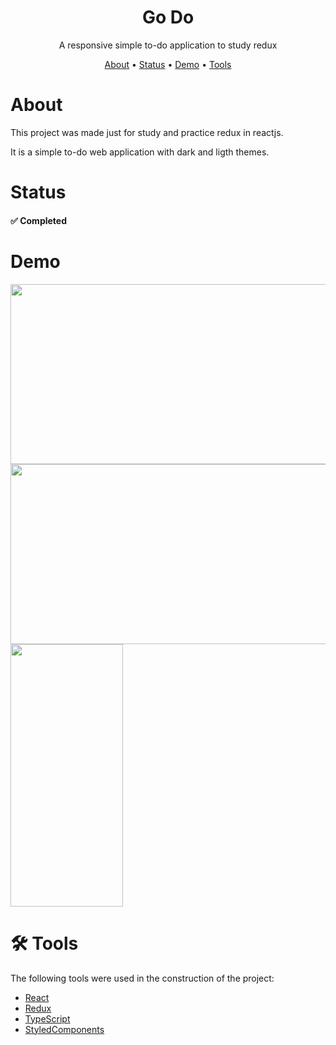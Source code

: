 <h1 align="center">Go Do</h1>
<p align="center">A responsive simple to-do application to study redux</p>

<p align="center">
 <a href="#about">About</a> •
 <a href="#status">Status</a> •
 <a href="#demo">Demo</a> • 
 <a href="#-tools">Tools</a>
</p>

# About
<p align="left">This project was made just for study and practice redux in reactjs.</p>
<p align="left">It is a simple to-do web application with dark and ligth themes.</p>


# Status
<h4 align="left"> 
	✅ Completed
</h4>

# Demo

<img src="https://media1.giphy.com/media/zPHaOU19MhdGl1v0AX/giphy.gif?cid=790b76119bf46f730e5b0c6a336bde0198f68dcfd7ba8c21&rid=giphy.gif&ct=g" width="512" height="288"/>
<img src="https://user-images.githubusercontent.com/43152315/148090398-838e3c3c-6178-4fa3-b01a-f03ed557956b.gif" width="512" height="288"/>
<img src="https://user-images.githubusercontent.com/43152315/148090749-5ae221bb-2f05-49cc-b36c-ac65f072311b.gif" width="180" height="420"/>

# 🛠 Tools

The following tools were used in the construction of the project:

- [React](https://pt-br.reactjs.org/)
- [Redux](https://redux.js.org/)
- [TypeScript](https://www.typescriptlang.org/)
- [StyledComponents](https://styled-components.com/)
